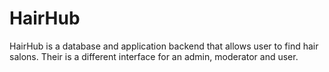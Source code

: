 # HairHub
HairHub is a database and application backend that allows user to find hair salons. Their is a different interface for an admin, moderator and user.
